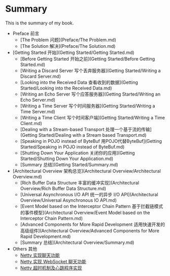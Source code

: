 # Summary

This is the summary of my book.

* Preface 前言
	- [The Problem 问题](Preface/The Problem.md)
	- [The Solution 解决](Preface/The Solution.md)
* [Getting Started 开始](Getting Started/Getting Started.md)
 	- [Before Getting Started 开始之前](Getting Started/Before Getting Started.md)
 	- [Writing a Discard Server 写个丢弃服务器](Getting Started/Writing a Discard Server.md)
 	- [Looking into the Received Data 查看收到的数据](Getting Started/Looking into the Received Data.md)
 	- [Writing an Echo Server 写个应答服务器](Getting Started/Writing an Echo Server.md)
 	- [Writing a Time Server 写个时间服务器](Getting Started/Writing a Time Server.md)
	- [Writing a Time Client 写个时间客户端](Getting Started/Writing a Time Client.md)
	- [Dealing with a Stream-based Transport 处理一个基于流的传输](Getting Started/Dealing with a Stream based Transport.md)
	- [Speaking in POJO instead of ByteBuf 用POJO代替ByteBuf](Getting Started/Speaking in POJO instead of ByteBuf.md)
	- [Shutting Down Your Application 关闭你的应用](Getting Started/Shutting Down Your Application.md)
	- [Summary 总结](Getting Started/Summary.md)
* [Architectural Overview 架构总览](Architectural Overview/Architectural Overview.md)
	- [Rich Buffer Data Structure 丰富的缓冲实现](Architectural Overview/Rich Buffer Data Structure.md)
	- [Universal Asynchronous I/O API 统一的异步 I/O API](Architectural Overview/Universal Asynchronous IO API.md)
	- [Event Model based on the Interceptor Chain Pattern 基于拦截链模式的事件模型](Architectural Overview/Event Model based on the Interceptor Chain Pattern.md)
	- [Advanced Components for More Rapid Development 适用快速开发的高级组件](Architectural Overview/Advanced Components for More Rapid Development.md)
	- [Summary 总结](Architectural Overview/Summary.md)
* Others 其他
	- [Netty 实现聊天功能](http://www.waylau.com/netty-chat/)
	- [Netty 实现 WebSocket 聊天功能](http://www.waylau.com/netty-websocket-chat/)
	- [Netty 超时机制及心跳程序实现](http://www.waylau.com/netty-time-out-and-heartbeat/)